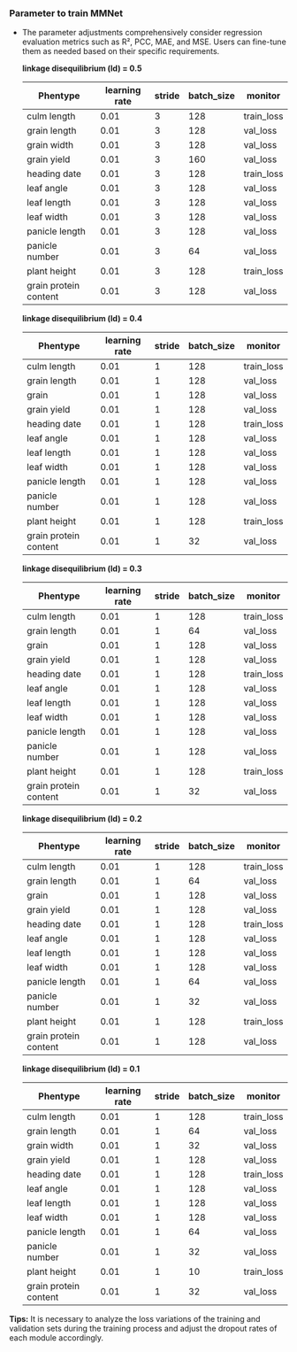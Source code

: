 ### Parameter to train MMNet

- The parameter adjustments comprehensively consider regression evaluation metrics such as R², PCC, MAE, and MSE. Users can fine-tune them as needed based on their specific requirements.

  **linkage disequilibrium (ld) = 0.5**

  | Phentype              | learning rate | stride | batch_size | monitor    |
  | --------------------- | ------------- | ------ | ---------- | ---------- |
  | culm length           | 0.01          | 3      | 128        | train_loss |
  | grain length          | 0.01          | 3      | 128        | val_loss   |
  | grain width           | 0.01          | 3      | 128        | val_loss   |
  | grain yield           | 0.01          | 3      | 160        | val_loss   |
  | heading date          | 0.01          | 3      | 128        | train_loss |
  | leaf angle            | 0.01          | 3      | 128        | val_loss   |
  | leaf length           | 0.01          | 3      | 128        | val_loss   |
  | leaf width            | 0.01          | 3      | 128        | val_loss   |
  | panicle length        | 0.01          | 3      | 128        | val_loss   |
  | panicle number        | 0.01          | 3      | 64         | val_loss   |
  | plant height          | 0.01          | 3      | 128        | train_loss |
  | grain protein content | 0.01          | 3      | 128        | val_loss   |

  **linkage disequilibrium (ld) = 0.4**

  | Phentype              | learning rate | stride | batch_size | monitor    |
  | --------------------- | ------------- | ------ | ---------- | ---------- |
  | culm length           | 0.01          | 1      | 128        | train_loss |
  | grain length          | 0.01          | 1      | 128        | val_loss   |
  | grain                 | 0.01          | 1      | 128        | val_loss   |
  | grain yield           | 0.01          | 1      | 128        | val_loss   |
  | heading date          | 0.01          | 1      | 128        | train_loss |
  | leaf angle            | 0.01          | 1      | 128        | val_loss   |
  | leaf length           | 0.01          | 1      | 128        | val_loss   |
  | leaf width            | 0.01          | 1      | 128        | val_loss   |
  | panicle length        | 0.01          | 1      | 128        | val_loss   |
  | panicle number        | 0.01          | 1      | 128        | val_loss   |
  | plant height          | 0.01          | 1      | 128        | train_loss |
  | grain protein content | 0.01          | 1      | 32         | val_loss   |

  **linkage disequilibrium (ld) = 0.3**

  | Phentype              | learning rate | stride | batch_size | monitor    |
  | --------------------- | ------------- | ------ | ---------- | ---------- |
  | culm length           | 0.01          | 1      | 128        | train_loss |
  | grain length          | 0.01          | 1      | 64         | val_loss   |
  | grain                 | 0.01          | 1      | 128        | val_loss   |
  | grain yield           | 0.01          | 1      | 128        | val_loss   |
  | heading date          | 0.01          | 1      | 128        | train_loss |
  | leaf angle            | 0.01          | 1      | 128        | val_loss   |
  | leaf length           | 0.01          | 1      | 128        | val_loss   |
  | leaf width            | 0.01          | 1      | 128        | val_loss   |
  | panicle length        | 0.01          | 1      | 128        | val_loss   |
  | panicle number        | 0.01          | 1      | 128        | val_loss   |
  | plant height          | 0.01          | 1      | 128        | train_loss |
  | grain protein content | 0.01          | 1      | 32         | val_loss   |

  **linkage disequilibrium (ld) = 0.2**

  | Phentype              | learning rate | stride | batch_size | monitor    |
  | --------------------- | ------------- | ------ | ---------- | ---------- |
  | culm length           | 0.01          | 1      | 128        | train_loss |
  | grain length          | 0.01          | 1      | 64         | val_loss   |
  | grain                 | 0.01          | 1      | 128        | val_loss   |
  | grain yield           | 0.01          | 1      | 128        | val_loss   |
  | heading date          | 0.01          | 1      | 128        | train_loss |
  | leaf angle            | 0.01          | 1      | 128        | val_loss   |
  | leaf length           | 0.01          | 1      | 128        | val_loss   |
  | leaf width            | 0.01          | 1      | 128        | val_loss   |
  | panicle length        | 0.01          | 1      | 64         | val_loss   |
  | panicle number        | 0.01          | 1      | 32         | val_loss   |
  | plant height          | 0.01          | 1      | 128        | train_loss |
  | grain protein content | 0.01          | 1      | 128        | val_loss   |

  **linkage disequilibrium (ld) = 0.1**

  | Phentype              | learning rate | stride | batch_size | monitor    |
  | --------------------- | ------------- | ------ | ---------- | ---------- |
  | culm length           | 0.01          | 1      | 128        | train_loss |
  | grain length          | 0.01          | 1      | 64         | val_loss   |
  | grain width           | 0.01          | 1      | 32         | val_loss   |
  | grain yield           | 0.01          | 1      | 128        | val_loss   |
  | heading date          | 0.01          | 1      | 128        | train_loss |
  | leaf angle            | 0.01          | 1      | 128        | val_loss   |
  | leaf length           | 0.01          | 1      | 128        | val_loss   |
  | leaf width            | 0.01          | 1      | 128        | val_loss   |
  | panicle length        | 0.01          | 1      | 64         | val_loss   |
  | panicle number        | 0.01          | 1      | 32         | val_loss   |
  | plant height          | 0.01          | 1      | 10         | train_loss |
  | grain protein content | 0.01          | 1      | 32         | val_loss   |

**Tips:** It is necessary to analyze the loss variations of the training and validation sets during the training process and adjust the dropout rates of each module accordingly.